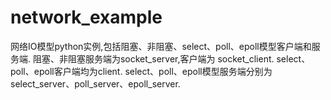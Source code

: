 # network_example
网络IO模型python实例,包括阻塞、非阻塞、select、poll、epoll模型客户端和服务端.
阻塞、非阻塞服务端为socket_server,客户端为 socket_client.
select、poll、epoll客户端均为client.
select、poll、epoll模型服务端分别为select_server、poll_server、epoll_server.
